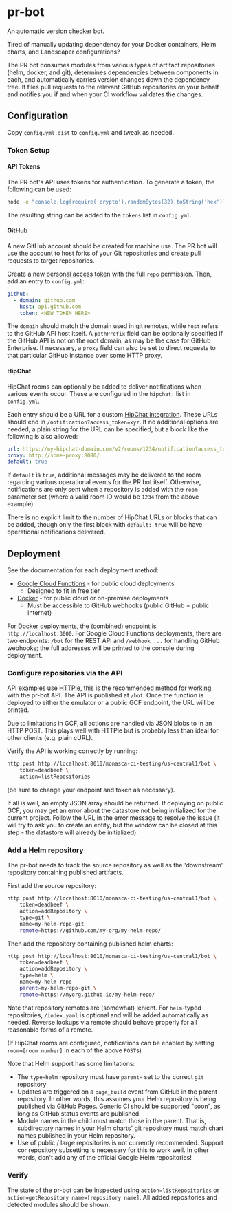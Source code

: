 # pr-bot

An automatic version checker bot.

Tired of manually updating dependency for your Docker containers, Helm charts,
and Landscaper configurations?

The PR bot consumes modules from various types of artifact repositories (helm,
docker, and git), determines dependencies between components in each, and
automatically carries version changes down the dependency tree. It files pull
requests to the relevant GitHub repositories on your behalf and notifies you if
and when your CI workflow validates the changes.

Configuration
-------------

Copy `config.yml.dist` to `config.yml` and tweak as needed.

### Token Setup

#### API Tokens

The PR bot's API uses tokens for authentication. To generate a token, the
following can be used:

```bash
node -e "console.log(require('crypto').randomBytes(32).toString('hex'))"
```

The resulting string can be added to the `tokens` list in `config.yml`.

#### GitHub

A new GitHub account should be created for machine use. The PR bot will use the
account to host forks of your Git repositories and create pull requests to
target repositories.

Create a new [personal access token][1] with the full `repo` permission. Then,
add an entry to `config.yml`:

```yaml
github:
  - domain: github.com
    host: api.github.com
    token: <NEW TOKEN HERE>
```

The `domain` should match the domain used in git remotes, while `host` refers to
the GitHub API host itself. A `pathPrefix` field can be optionally specified if
the GitHub API is not on the root domain, as may be the case for GitHub
Enterprise. If necessary, a `proxy` field can also be set to direct requests to
that particular GitHub instance over some HTTP proxy.

#### HipChat

HipChat rooms can optionally be added to deliver notifications when various
events occur. These are configured in the `hipchat:` list in `config.yml`.

Each entry should be a URL for a custom [HipChat integration][2]. These URLs
should end in `/notification?access_token=xyz`. If no additional options are
needed, a plain string for the URL can be specified, but a block like the
following is also allowed:

```yaml
url: https://my-hipchat-domain.com/v2/rooms/1234/notification?access_token=asdf
proxy: http://some-proxy:8080/
default: true
```

If `default` is `true`, additional messages may be delivered to the room
regarding various operational events for the PR bot itself. Otherwise,
notifications are only sent when a repository is added with the `room` parameter
set (where a valid room ID would be `1234` from the above example).

There is no explicit limit to the number of HipChat URLs or blocks that can be
added, though only the first block with `default: true` will be have operational
notifications delivered.

Deployment
----------

See the documentation for each deployment method:
 * [Google Cloud Functions][3] - for public cloud deployments
   * Designed to fit in free tier
 * [Docker][4] - for public cloud or on-premise deployments
   * Must be accessible to GitHub webhooks (public GitHub = public internet)

For Docker deployments, the (combined) endpoint is `http://localhost:3000`. For
Google Cloud Functions deployments, there are two endpoints: `/bot` for the REST
API and `/webhook_...` for handling GitHub webhooks; the full addresses will be
printed to the console during deployment.

### Configure repositories via the API

API examples use [HTTPie][5], this is the recommended method for working with
the pr-bot API. The API is published at `/bot`. Once the function is deployed to
either the emulator or a public GCF endpoint, the URL will be printed. 

Due to limitations in GCF, all actions are handled via JSON blobs to in an HTTP
POST. This plays well with HTTPie but is probably less than ideal for other
clients (e.g. plain cURL).

Verify the API is working correctly by running:

```bash
http post http://localhost:8010/monasca-ci-testing/us-central1/bot \
    token=deadbeef \
    action=listRepositories
```
(be sure to change your endpoint and token as necessary).

If all is well, an empty JSON array should be returned. If deploying on public
GCF, you may get an error about the datastore not being initialized for the
current project. Follow the URL in the error message to resolve the issue (it
will try to ask you to create an entity, but the window can be closed at this
step - the datastore will already be initialized).

### Add a Helm repository

The pr-bot needs to track the source repository as well as the 'downstream'
repository containing published artifacts.

First add the source repository:
```bash
http post http://localhost:8010/monasca-ci-testing/us-central1/bot \
    token=deadbeef \
    action=addRepository \
    type=git \
    name=my-helm-repo-git
    remote=https://github.com/my-org/my-helm-repo/
```

Then add the repository containing published helm charts:
```bash
http post http://localhost:8010/monasca-ci-testing/us-central1/bot \
    token=deadbeef \
    action=addRepository \
    type=helm \
    name=my-helm-repo
    parent=my-helm-repo-git \
    remote=https://myorg.github.io/my-helm-repo/
```

Note that repository remotes are (somewhat) lenient. For `helm`-typed
repositories, `/index.yaml` is optional and will be added automatically as
needed. Reverse lookups via remote should behave properly for all reasonable
forms of a remote.

(If HipChat rooms are configured, notifications can be enabled by setting
`room=[room number]` in each of the above `POST`s)

Note that Helm support has some limitations:
 * The `type=helm` repository must have `parent=` set to the correct `git`
   repository
 * Updates are triggered on a `page_build` event from GitHub in the parent
   repository. In other words, this assumes your Helm repository is being
   published via GitHub Pages. Generic CI should be supported "soon", as long as
   GitHub status events are published.
 * Module names in the child must match those in the parent. That is,
   subdirectory names in your Helm charts' git repository must match chart names
   published in your Helm repository.
 * Use of public / large repositories is not currently recommended. Support cor
   repository subsetting is necessary for this to work well. In other words,
   don't add any of the official Google Helm repositories!
 
### Verify

The state of the pr-bot can be inspected using `action=listRepositories` or
`action=getRepository name=[repository name]`. All added repositories and
detected modules should be shown.

[1]: https://help.github.com/articles/creating-a-personal-access-token-for-the-command-line/
[2]: https://blog.hipchat.com/2015/02/11/build-your-own-integration-with-hipchat/
[3]: https://github.com/monasca/pr-bot/blob/master/docs/cloud-functions.md
[4]: https://github.com/monasca/pr-bot/blob/master/docs/docker.md
[5]: https://httpie.org/
